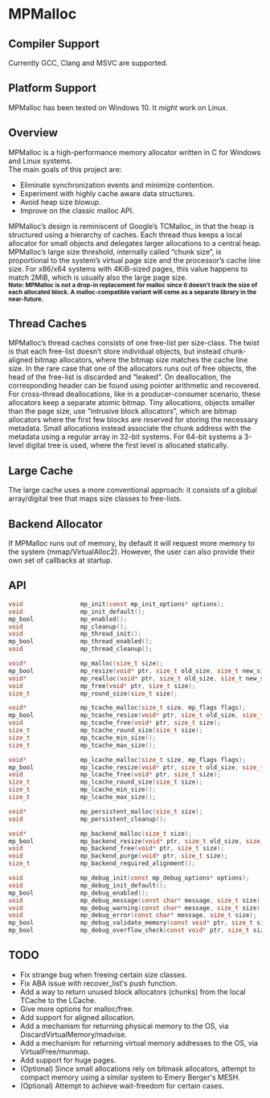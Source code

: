 # MPMalloc

## Compiler Support

Currently GCC, Clang and MSVC are supported.  

## Platform Support

MPMalloc has been tested on Windows 10. It *might* work on Linux.

## Overview

MPMalloc is a high-performance memory allocator written in C for Windows and Linux systems.  
The main goals of this project are:
-	Eliminate synchronization events and minimize contention.
-	Experiment with highly cache aware data structures.
-	Avoid heap size blowup.
-	Improve on the classic malloc API.  

MPMalloc’s design is reminiscent of Google’s TCMalloc, in that the heap is structured using a hierarchy of caches. Each thread thus keeps a local allocator for small objects and delegates larger allocations to a central heap. MPMalloc’s large size threshold, internally called “chunk size”, is proportional to the system’s virtual page size and the processor’s cache line size. For x86/x64 systems with 4KiB-sized pages, this value happens to match 2MiB, which is usually also the large page size.  
<sub>**Note: MPMalloc is not a drop-in replacement for malloc since it doesn’t track the size of each allocated block. A malloc-compatible variant will come as a separate library in the near-future.**</sub>

## Thread Caches
MPMalloc’s thread caches consists of one free-list per size-class. The twist is that each free-list doesn’t store individual objects, but instead chunk-aligned bitmap allocators, where the bitmap size matches the cache line size. In the rare case that one of the allocators runs out of free objects, the head of the free-list is discarded and “leaked”. On deallocation, the corresponding header can be found using pointer arithmetic and recovered. For cross-thread deallocations, like in a producer-consumer scenario, these allocators keep a separate atomic bitmap.
Tiny allocations, objects smaller than the page size, use “intrusive block allocators”, which are bitmap allocators where the first few blocks are reserved for storing the necessary metadata. Small allocations instead associate the chunk address with the metadata using a regular array in 32-bit systems. For 64-bit systems a 3-level digital tree is used, where the first level is allocated statically.

## Large Cache
The large cache uses a more conventional approach: it consists of a global array/digital tree that maps size classes to free-lists.

## Backend Allocator
If MPMalloc runs out of memory, by default it will request more memory to the system (mmap/VirtualAlloc2). However, the user can also provide their own set of callbacks at startup.

## API

```c
void				mp_init(const mp_init_options* options);
void				mp_init_default();
mp_bool				mp_enabled();
void				mp_cleanup();
void				mp_thread_init();
mp_bool				mp_thread_enabled();
void				mp_thread_cleanup();

void*	            mp_malloc(size_t size);
mp_bool				mp_resize(void* ptr, size_t old_size, size_t new_size);
void*	            mp_realloc(void* ptr, size_t old_size, size_t new_size);
void				mp_free(void* ptr, size_t size);
size_t				mp_round_size(size_t size);

void*	            mp_tcache_malloc(size_t size, mp_flags flags);
mp_bool				mp_tcache_resize(void* ptr, size_t old_size, size_t new_size, mp_flags flags);
void				mp_tcache_free(void* ptr, size_t size);
size_t				mp_tcache_round_size(size_t size);
size_t				mp_tcache_min_size();
size_t				mp_tcache_max_size();

void*	            mp_lcache_malloc(size_t size, mp_flags flags);
mp_bool				mp_lcache_resize(void* ptr, size_t old_size, size_t new_size, mp_flags flags);
void				mp_lcache_free(void* ptr, size_t size);
size_t				mp_lcache_round_size(size_t size);
size_t				mp_lcache_min_size();
size_t				mp_lcache_max_size();

void*	            mp_persistent_malloc(size_t size);
void				mp_persistent_cleanup();

void*	            mp_backend_malloc(size_t size);
mp_bool				mp_backend_resize(void* ptr, size_t old_size, size_t new_size);
void				mp_backend_free(void* ptr, size_t size);
void				mp_backend_purge(void* ptr, size_t size);
size_t				mp_backend_required_alignment();

void				mp_debug_init(const mp_debug_options* options);
void				mp_debug_init_default();
mp_bool				mp_debug_enabled();
void				mp_debug_message(const char* message, size_t size);
void				mp_debug_warning(const char* message, size_t size);
void				mp_debug_error(const char* message, size_t size);
mp_bool				mp_debug_validate_memory(const void* ptr, size_t size);
mp_bool				mp_debug_overflow_check(const void* ptr, size_t size);
```

## TODO
- Fix strange bug when freeing certain size classes.
- Fix ABA issue with recover_list's push function.
- Add a way to return unused block allocators (chunks) from the local TCache to the LCache.
- Give more options for malloc/free.
- Add support for aligned allocation.
- Add a mechanism for returning physical memory to the OS, via DiscardVirtualMemory/madvise.
- Add a mechanism for returning virtual memory addresses to the OS, via VirtualFree/munmap.  
- Add support for huge pages.
- (Optional) Since small allocations rely on bitmask allocators, attempt to compact memory using a similar system to Emery Berger's MESH.
- (Optional) Attempt to achieve wait-freedom for certain cases.

